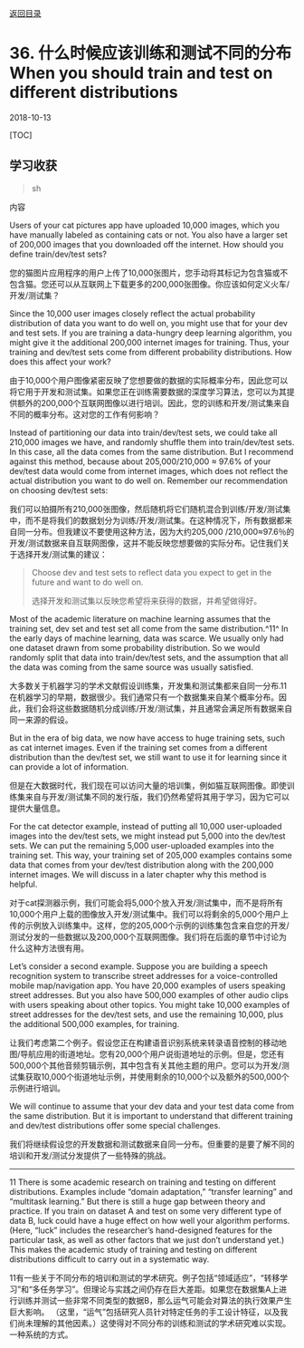 [返回目录](../MLY_index.html)

# 36. 什么时候应该训练和测试不同的分布 When you should train and test on different distributions

2018-10-13

[TOC]

## 学习收获

> sh

内容

Users of your cat pictures app have uploaded 10,000 images, which you have manually labeled as containing cats or not. You also have a larger set of 200,000 images that you downloaded off the internet. How should you define train/dev/test sets?

您的猫图片应用程序的用户上传了10,000张图片，您手动将其标记为包含猫或不包含猫。您还可以从互联网上下载更多的200,000张图像。你应该如何定义火车/开发/测试集？

Since the 10,000 user images closely reflect the actual probability distribution of data you want to do well on, you might use that for your dev and test sets. If you are training a data-hungry deep learning algorithm, you might give it the additional 200,000 internet images for training. Thus, your training and dev/test sets come from different probability distributions. How does this affect your work?

由于10,000个用户图像紧密反映了您想要做的数据的实际概率分布，因此您可以将它用于开发和测试集。如果您正在训练需要数据的深度学习算法，您可以为其提供额外的200,000个互联网图像以进行培训。因此，您的训练和开发/测试集来自不同的概率分布。这对您的工作有何影响？

Instead of partitioning our data into train/dev/test sets, we could take all 210,000 images we have, and randomly shuffle them into train/dev/test sets. In this case, all the data comes from the same distribution. But I recommend against this method, because about 205,000/210,000 ≈ 97.6% of your dev/test data would come from internet images, which does not reflect the actual distribution you want to do well on. Remember our recommendation on choosing dev/test sets:

我们可以拍摄所有210,000张图像，然后随机将它们随机混合到训练/开发/测试集中，而不是将我们的数据划分为训练/开发/测试集。在这种情况下，所有数据都来自同一分布。但我建议不要使用这种方法，因为大约205,000 /210,000≈97.6％的开发/测试数据来自互联网图像，这并不能反映您想要做的实际分布。记住我们关于选择开发/测试集的建议：

> Choose dev and test sets to reflect data you expect to get in the future and want to do well on.
>
> 选择开发和测试集以反映您希望将来获得的数据，并希望做得好。

Most of the academic literature on machine learning assumes that the training set, dev set and test set all come from the same distribution.^11^ In the early days of machine learning, data was scarce. We usually only had one dataset drawn from some probability distribution. So we would randomly split that data into train/dev/test sets, and the assumption that all the data was coming from the same source was usually satisfied.

大多数关于机器学习的学术文献假设训练集，开发集和测试集都来自同一分布.11在机器学习的早期，数据很少。我们通常只有一个数据集来自某个概率分布。因此，我们会将这些数据随机分成训练/开发/测试集，并且通常会满足所有数据来自同一来源的假设。

But in the era of big data, we now have access to huge training sets, such as cat internet images. Even if the training set comes from a different distribution than the dev/test set, we still want to use it for learning since it can provide a lot of information.

但是在大数据时代，我们现在可以访问大量的培训集，例如猫互联网图像。即使训练集来自与开发/测试集不同的发行版，我们仍然希望将其用于学习，因为它可以提供大量信息。

For the cat detector example, instead of putting all 10,000 user-uploaded images into the dev/test sets, we might instead put 5,000 into the dev/test sets. We can put the remaining 5,000 user-uploaded examples into the training set. This way, your training set of 205,000 examples contains some data that comes from your dev/test distribution along with the 200,000 internet images. We will discuss in a later chapter why this method is helpful.

对于cat探测器示例，我们可能会将5,000个放入开发/测试集中，而不是将所有10,000个用户上载的图像放入开发/测试集中。我们可以将剩余的5,000个用户上传的示例放入训练集中。这样，您的205,000个示例的训练集包含来自您的开发/测试分发的一些数据以及200,000个互联网图像。我们将在后面的章节中讨论为什么这种方法很有用。

Let’s consider a second example. Suppose you are building a speech recognition system to transcribe street addresses for a voice-controlled mobile map/navigation app. You have 20,000 examples of users speaking street addresses. But you also have 500,000 examples of other audio clips with users speaking about other topics. You might take 10,000 examples of street addresses for the dev/test sets, and use the remaining 10,000, plus the additional 500,000 examples, for training.

让我们考虑第二个例子。假设您正在构建语音识别系统来转录语音控制的移动地图/导航应用的街道地址。您有20,000个用户说街道地址的示例。但是，您还有500,000个其他音频剪辑示例，其中包含有关其他主题的用户。您可以为开发/测试集获取10,000个街道地址示例，并使用剩余的10,000个以及额外的500,000个示例进行培训。

We will continue to assume that your dev data and your test data come from the same distribution. But it is important to understand that different training and dev/test distributions offer some special challenges.

我们将继续假设您的开发数据和测试数据来自同一分布。但重要的是要了解不同的培训和开发/测试分发提供了一些特殊的挑战。



---

11 There is some academic research on training and testing on different distributions. Examples include “domain adaptation,” “transfer learning” and “multitask learning.” But there is still a huge gap between theory and practice. If you train on dataset A and test on some very different type of data B, luck could have a huge effect on how well your algorithm performs. (Here, “luck” includes the researcher’s hand-designed features for the particular task, as well as other factors that we just don’t understand yet.) This makes the academic study of training and testing on different distributions difficult to carry out in a systematic way.

11有一些关于不同分布的培训和测试的学术研究。例子包括“领域适应”，“转移学习”和“多任务学习”。但理论与实践之间仍存在巨大差距。如果您在数据集A上进行训练并测试一些非常不同类型的数据B，那么运气可能会对算法的执行效果产生巨大影响。 （这里，“运气”包括研究人员针对特定任务的手工设计特征，以及我们尚未理解的其他因素。）这使得对不同分布的训练和测试的学术研究难以实现。一种系统的方式。